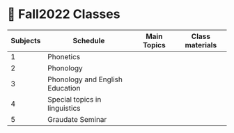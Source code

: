 # 🌿 Fall2022 Classes

| Subjects | Schedule | Main Topics | Class materials |
|---|---|---|---|
| 1 | Phonetics |  |  |
| 2 | Phonology |  |  |
| 3 | Phonology and English Education |  |  |
| 4 | Special topics in linguistics |  |  |
| 5 | Graudate Seminar | | |

